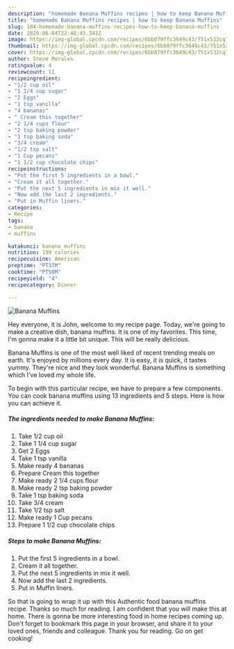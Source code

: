 ```yaml
---
description: "homemade Banana Muffins recipes | how to keep Banana Muffins"
title: "homemade Banana Muffins recipes | how to keep Banana Muffins"
slug: 184-homemade-banana-muffins-recipes-how-to-keep-banana-muffins
date: 2020-06-04T22:48:43.341Z
image: https://img-global.cpcdn.com/recipes/6bb079ffc3649c43/751x532cq70/banana-muffins-recipe-main-photo.jpg
thumbnail: https://img-global.cpcdn.com/recipes/6bb079ffc3649c43/751x532cq70/banana-muffins-recipe-main-photo.jpg
cover: https://img-global.cpcdn.com/recipes/6bb079ffc3649c43/751x532cq70/banana-muffins-recipe-main-photo.jpg
author: Steve Morales
ratingvalue: 4
reviewcount: 11
recipeingredient:
- "1/2 cup oil"
- "1 1/4 cup sugar"
- "2 Eggs"
- "1 tsp vanilla"
- "4 bananas"
- " Cream this together"
- "2 1/4 cups flour"
- "2 tsp baking powder"
- "1 tsp baking soda"
- "3/4 cream"
- "1/2 tsp salt"
- "1 Cup pecans"
- "1 1/2 cup chocolate chips"
recipeinstructions:
- "Put the first 5 ingredients in a bowl."
- "Cream it all together."
- "Put the next 5 ingredients in mix it well."
- "Now add the last 2 ingredients."
- "Put in Muffin liners."
categories:
- Recipe
tags:
- banana
- muffins

katakunci: banana muffins 
nutrition: 199 calories
recipecuisine: American
preptime: "PT37M"
cooktime: "PT58M"
recipeyield: "4"
recipecategory: Dinner

---
```



![Banana Muffins](https://img-global.cpcdn.com/recipes/6bb079ffc3649c43/751x532cq70/banana-muffins-recipe-main-photo.jpg)

Hey everyone, it is John, welcome to my recipe page. Today, we're going to make a creative dish, banana muffins. It is one of my favorites. This time, I'm gonna make it a little bit unique. This will be really delicious.

Banana Muffins is one of the most well liked of recent trending meals on earth. It's enjoyed by millions every day. It is easy, it is quick, it tastes yummy. They're nice and they look wonderful. Banana Muffins is something which I've loved my whole life.




To begin with this particular recipe, we have to prepare a few components. You can cook banana muffins using 13 ingredients and 5 steps. Here is how you can achieve it.

<!--inarticleads1-->

##### The ingredients needed to make Banana Muffins:

1. Take 1/2 cup oil
1. Take 1 1/4 cup sugar
1. Get 2 Eggs
1. Take 1 tsp vanilla
1. Make ready 4 bananas
1. Prepare  Cream this together
1. Make ready 2 1/4 cups flour
1. Make ready 2 tsp baking powder
1. Take 1 tsp baking soda
1. Take 3/4 cream
1. Take 1/2 tsp salt
1. Make ready 1 Cup pecans
1. Prepare 1 1/2 cup chocolate chips




<!--inarticleads2-->

##### Steps to make Banana Muffins:

1. Put the first 5 ingredients in a bowl.
1. Cream it all together.
1. Put the next 5 ingredients in mix it well.
1. Now add the last 2 ingredients.
1. Put in Muffin liners.




So that is going to wrap it up with this Authentic food banana muffins recipe. Thanks so much for reading. I am confident that you will make this at home. There is gonna be more interesting food in home recipes coming up. Don't forget to bookmark this page in your browser, and share it to your loved ones, friends and colleague. Thank you for reading. Go on get cooking!
